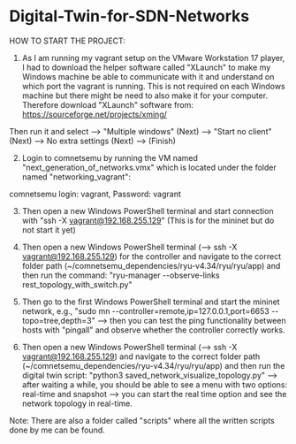 # Digital-Twin-for-SDN-Networks

HOW TO START THE PROJECT:

1. As I am running my vagrant setup on the VMware Workstation 17 player, I had to download the helper software called "XLaunch" to make my Windows machine be able to communicate with it and understand on which port the vagrant is running. This is not required on each Windows machine but there might be need to also make it for your computer. Therefore download "XLaunch" software from: https://sourceforge.net/projects/xming/

Then run it and select --> "Multiple windows" (Next) --> "Start no client" (Next) --> No extra settings (Next) --> (Finish) 



2. Login to comnetsemu by running the VM named "next_generation_of_networks.vmx" which is located under the folder named "networking_vagrant":

comnetsemu login: vagrant, Password: vagrant



3. Then open a new Windows PowerShell terminal and start connection with "ssh -X vagrant@192.168.255.129" (This is for the  mininet but do not start it yet)



4. Then open a new Windows PowerShell terminal (--> ssh -X vagrant@192.168.255.129) for the controller and navigate to the correct folder path (~/comnetsemu_dependencies/ryu-v4.34/ryu/ryu/app) and then run the command: "ryu-manager --observe-links rest_topology_with_switch.py"


5. Then go to the first Windows PowerShell terminal and start the mininet network, e.g., "sudo mn --controller=remote,ip=127.0.0.1,port=6653 --topo=tree,depth=3" --> then you can test the ping functionality between hosts with "pingall" and observe whether the controller correctly works.



6. Then open a new Windows PowerShell terminal (--> ssh -X vagrant@192.168.255.129) and navigate to the correct folder path (~/comnetsemu_dependencies/ryu-v4.34/ryu/ryu/app) and then run the digital twin script: "python3 saved_network_visualize_topology.py" --> after waiting a while, you should be able to see a menu with two options: real-time and snapshot --> you can start the real time option and see the network topology in real-time.



Note: There are also a folder called "scripts" where all the written scripts done by me can be found.
